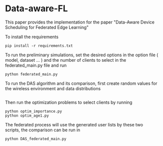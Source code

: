 # Data-aware-FL
This paper provides the implementation for the paper "Data-Aware Device Scheduling for Federated Edge Learning"

To install the requirements 
```
pip install -r requirements.txt
```

To run the preliminary simulations, set the desired options in the option file ( model, dataset ... ) and the number of clients to select in the federated_main.py file and run 

```
python federated_main.py
```

To run the DAS algorithm and its comparison, first create random values for the wireless environment and data distributions

```

```

Then run the optimization problems to select clients by running 
```
python optim_importance.py
python optim_age1.py
```

The federated process will use the generated user lists by these two scripts, the comparison can be run in 

```
python DAS_federated_main.py
```
